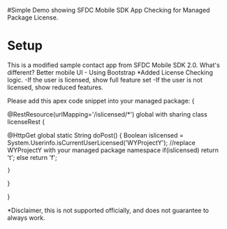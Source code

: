#Simple Demo showing SFDC Mobile SDK App Checking for Managed Package License.

# Setup

This is a modified sample contact app from SFDC Mobile SDK 2.0. 
What's different?
Better mobile UI - Using Bootstrap
*Added License Checking logic.
  -If the user is licensed, show full feature set
  -If the user is not licensed, show reduced features.

Please add this apex code snippet into your managed package:
{

@RestResource(urlMapping='/islicensed/*')
global with sharing class licenseRest {

  
  @HttpGet
    global static String doPost() {
       Boolean islicensed = System.Userinfo.isCurrentUserLicensed('WYProjectY');
       //replace WYProjectY with your managed package namespace
        if(islicensed)
            return 't';
        else
            return 'f';    
        
    }
}


}






*Disclaimer, this is not supported officially, and does not guarantee to always work.

